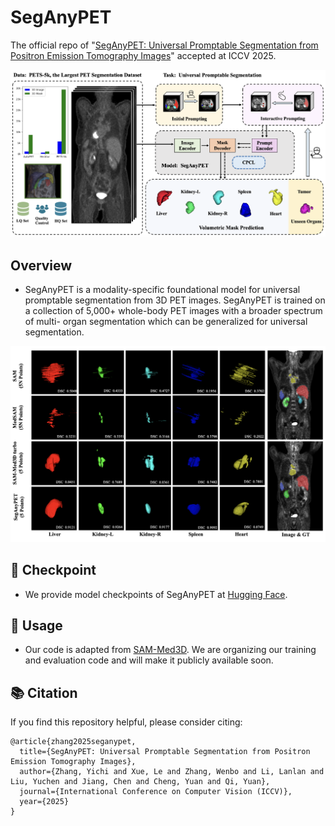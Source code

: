 # SegAnyPET
The official repo of "[SegAnyPET: Universal Promptable Segmentation from Positron Emission Tomography Images](https://arxiv.org/pdf/2502.14351)" accepted at ICCV 2025.

![image](https://github.com/YichiZhang98/SegAnyPET/blob/main/fig/Overview.png)

## Overview

* SegAnyPET is a modality-specific foundational model for universal promptable segmentation from 3D PET images. SegAnyPET is trained on a collection of 5,000+ whole-body PET images with a broader spectrum of multi- organ segmentation which can be generalized for universal segmentation.

![image](https://github.com/YichiZhang98/SegAnyPET/blob/main/fig/Segmentation.png)


## :link: Checkpoint

* We provide model checkpoints of SegAnyPET at [Hugging Face](https://huggingface.co/YichiZhang98/SegAnyPET).


## 🔨 Usage

* Our code is adapted from [SAM-Med3D](https://github.com/uni-medical/SAM-Med3D). We are organizing our training and evaluation code and will make it publicly available soon.



## :books: Citation

If you find this repository helpful, please consider citing:
```
@article{zhang2025seganypet,
  title={SegAnyPET: Universal Promptable Segmentation from Positron Emission Tomography Images},
  author={Zhang, Yichi and Xue, Le and Zhang, Wenbo and Li, Lanlan and Liu, Yuchen and Jiang, Chen and Cheng, Yuan and Qi, Yuan},
  journal={International Conference on Computer Vision (ICCV)},
  year={2025}
}
```
